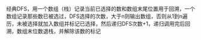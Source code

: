 经典DFS，用一个数组（栈）记录当前已选择的数和数组末尾位置用于回溯，一个数组记录那些数已被选过，DFS选择的次数，大于n则输出数组，否则从1到n遍历，未被选择就加入数组并标记已选择，然后递归DFS次数+1，递归调用完后回溯，数组末位数退栈，并解除该数的标记